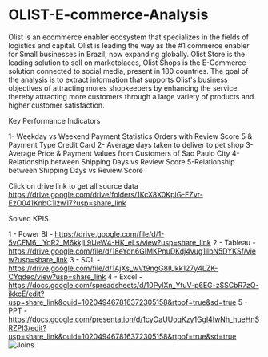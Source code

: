 # OLIST-E-commerce-Analysis
Olist is an ecommerce enabler ecosystem that specializes in the fields of logistics and capital. Olist is leading the way as the #1 commerce enabler for Small businesses in Brazil, now expanding globally.
Olist Store is the leading solution to sell on marketplaces, Olist Shops is the E-Commerce solution connected to social media, present in 180 countries. 
The goal of the analysis is to extract information that supports Olist's business objectives of attracting mores shopkeepers by enhancing the service, thereby attracting more customers through a large variety of products and higher customer satisfaction. 
 
 Key Performance Indicators 
 
 1- Weekday vs Weekend Payment Statistics Orders with Review Score 5 & Payment Type Credit Card 
 2- Average days taken to deliver to pet shop 
 3-Average Price & Payment Values from Customers of Sao Paulo City
 4-Relationship between Shipping Days vs Review Score 
 5-Relationship between Shipping Days vs Review Score

Click on drive link to get all source data 
 https://drive.google.com/drive/folders/1KcX8X0KpiG-FZvr-EzO041KnbC1lzw17?usp=share_link
 
 Solved KPIS
	
	
 1 - Power BI - https://drive.google.com/file/d/1-5vCFM6__YoR2_M6kkjL9UeW4-HK_eLs/view?usp=share_link
 2 - Tableau  - https://drive.google.com/file/d/18eYdn6GIMKPnuDKdj4vug1ilbN5DYKSf/view?usp=share_link
 3 - SQL      - https://drive.google.com/file/d/1AjXs_wVt9ngG8IUkk127y4LZK-CYqdec/view?usp=share_link
 4 - Excel    - https://docs.google.com/spreadsheets/d/10PylXn_YtuV-p6EG-zSSCbR7zQ-ikkcE/edit?usp=share_link&ouid=102049467816372305158&rtpof=true&sd=true
 5 - PPT      - https://docs.google.com/presentation/d/1cyOaUUoqKzy1Ggl4IwNh_hueHnSRZPI3/edit?usp=share_link&ouid=102049467816372305158&rtpof=true&sd=true
![Joins](https://user-images.githubusercontent.com/93486737/200486060-d789cc34-78c2-4ba5-b6d6-9b4f5daa72cb.png)

